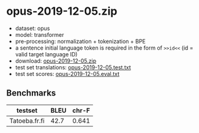 # opus-2019-12-05.zip

* dataset: opus
* model: transformer
* pre-processing: normalization + tokenization + BPE
* a sentence initial language token is required in the form of `>>id<<` (id = valid target language ID)
* download: [opus-2019-12-05.zip](https://object.pouta.csc.fi/OPUS-MT-models/fr-et+fi/opus-2019-12-05.zip)
* test set translations: [opus-2019-12-05.test.txt](https://object.pouta.csc.fi/OPUS-MT-models/fr-et+fi/opus-2019-12-05.test.txt)
* test set scores: [opus-2019-12-05.eval.txt](https://object.pouta.csc.fi/OPUS-MT-models/fr-et+fi/opus-2019-12-05.eval.txt)

## Benchmarks

| testset               | BLEU  | chr-F |
|-----------------------|-------|-------|
| Tatoeba.fr.fi 	| 42.7 	| 0.641 |

